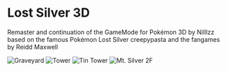 # Lost Silver 3D
Remaster and continuation of the GameMode for Pokémon 3D by Nilllzz based on the famous Pokémon Lost Silver creepypasta and the fangames by Reidd Maxwell

![Graveyard](https://user-images.githubusercontent.com/31563291/183700217-0260080e-a421-402b-bf0e-63f3d84551b1.png)
![Tower](https://user-images.githubusercontent.com/31563291/183700624-32c6bc0a-66ef-478a-a315-d9479bfad348.png)
![Tin Tower](https://user-images.githubusercontent.com/31563291/183700376-298721d4-25fe-463e-8f77-76a53c1351a8.png)
![Mt. Silver 2F](https://user-images.githubusercontent.com/31563291/183700723-d62cba26-ba9f-4c97-9634-fc5a1bbda6d7.png)
